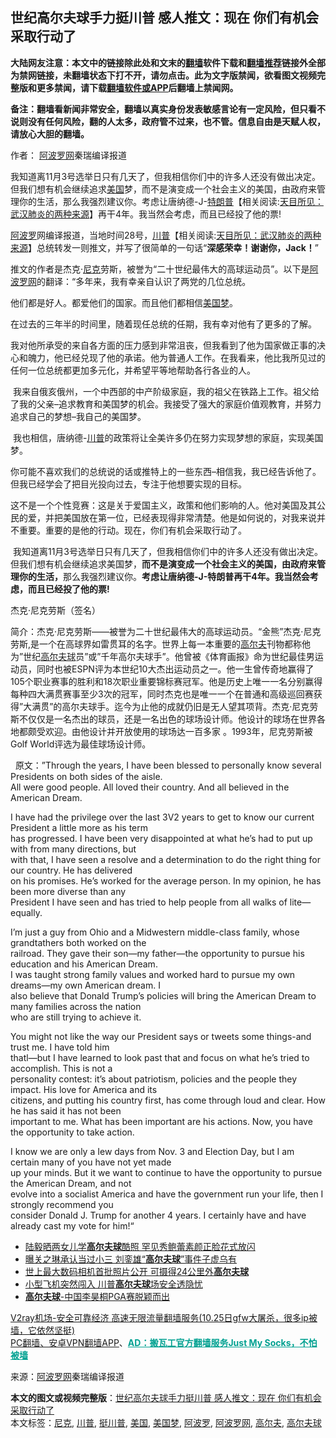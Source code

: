  <h2>世纪高尔夫球手力挺川普 感人推文：现在 你们有机会采取行动了</h2> <p class="notice"><b>大陆网友注意：本文中的链接除此处和文末的<a href="https://github.com/bannedbook/fanqiang" >翻墙</a>软件下载和<a href="https://github.com/killgcd/justmysocks/blob/master/README.md">翻墙推荐</a>链接外全部为禁网链接，未翻墙状态下打不开，请勿点击。此为文字版禁闻，欲看图文视频完整版和更多禁闻，请下载<a href="https://github.com/bannedbook/fanqiang">翻墙软件或APP</a>后翻墙上禁闻网。</p><p>备注：翻墙看新闻非常安全，翻墙以真实身份发表敏感言论有一定风险，但只看不说则没有任何风险，翻的人太多，政府管不过来，也不管。信息自由是天赋人权，请放心大胆的翻墙。</b></p>  <div class="entry"> <p>作者： <span class='wp_keywordlink_affiliate'><a href="https://www.aboluowang.com/" title="阿波罗网" target="_blank">阿波罗网</a></span>秦瑞编译报道</p> <p id="summary"> 我知道离11月3号选举日只有几天了，但我相信你们中的许多人还没有做出决定。但我们想有机会继续追求<a href="https://www.bannedbook.org/bnews/tag/%e7%be%8e%e5%9b%bd/" class="st_tag internal_tag" rel="tag" title="标签 美国 下的日志">美国</a>梦，而不是演变成一个社会主义的美国，由政府来管理你的生活，那么我强烈建议你。考虑让唐纳德-J-<span class='wp_keywordlink'><a href="https://www.bannedbook.org/bnews/comments/20200816/1381118.html" title="天目所见：川普将再赢总统大选 共和党掌参众两院" target="_blank">特朗普</a></span>【相关阅读:<a href='https://www.bannedbook.org/bnews/comments/20200816/1381123.html' target='_blank'>天目所见：武汉肺炎的两种来源</a>】再干4年。我当然会考虑，而且已经投了他的票!</p> <p><a href="https://www.bannedbook.org/bnews/tag/%E9%98%BF%E6%B3%A2%E7%BD%97/" class="st_tag internal_tag" rel="tag" title="标签 阿波罗 下的日志">阿波罗</a>网编译报道，当地时间28号，<span class='wp_keywordlink'><a href="https://www.bannedbook.org/bnews/comments/20200816/1381118.html" title="天目所见：川普将再赢总统大选 共和党掌参众两院" target="_blank">川普</a></span>【相关阅读:<a href='https://www.bannedbook.org/bnews/comments/20200816/1381123.html' target='_blank'>天目所见：武汉肺炎的两种来源</a>】总统转发一则推文，并写了很简单的一句话“<strong>深感荣幸！谢谢你，Jack！</strong>”</p> <p></p> <p>推文的作者是杰克·<a href="https://www.bannedbook.org/bnews/tag/%E5%B0%BC%E5%85%8B/" class="st_tag internal_tag" rel="tag" title="标签 尼克 下的日志">尼克</a>劳斯，被誉为“二十世纪最伟大的高球运动员”。以下是<a href="https://www.bannedbook.org/bnews/tag/%e9%98%bf%e6%b3%a2%e7%bd%97%e7%bd%91/" class="st_tag internal_tag" rel="tag" title="标签 阿波罗网 下的日志">阿波罗网</a>的翻译：“多年来，我有幸亲自认识了两党的几位总统。</p>  <p>他们都是好人。都爱他们的国家。而且他们都相信<a href="https://www.bannedbook.org/bnews/tag/%E7%BE%8E%E5%9B%BD%E6%A2%A6/" class="st_tag internal_tag" rel="tag" title="标签 美国梦 下的日志">美国梦</a>。</p> <p>在过去的三年半的时间里，随着现任总统的任期，我有幸对他有了更多的了解。</p> <p>我对他所承受的来自各方面的压力感到非常沮丧，但我看到了他为国家做正事的决心和魄力，他已经兑现了他的承诺。他为普通人工作。在我看来，他比我所见过的任何一位总统都更加多元化，并希望平等地帮助各行各业的人。</p> <p>&nbsp;我来自俄亥俄州，一个中西部的中产阶级家庭，我的祖父在铁路上工作。祖父给了我的父亲&#8211;追求教育和美国梦的机会。我接受了强大的家庭价值观教育，并努力追求自己的梦想&#8211;我自己的美国梦。</p> <p>&nbsp;我也相信，唐纳德-<a href="https://www.bannedbook.org/bnews/tag/%e5%b7%9d%e6%99%ae/" class="st_tag internal_tag" rel="tag" title="标签 川普 下的日志">川普</a>的政策将让全美许多仍在努力实现梦想的家庭，实现美国梦。</p>  <p>你可能不喜欢我们的总统说的话或推特上的一些东西&#8211;相信我，我已经告诉他了。但我已经学会了把目光投向过去，专注于他想要实现的目标。</p> <p>这不是一个个性竞赛：这是关于爱国主义，政策和他们影响的人。他对美国及其公民的爱，并把美国放在第一位，已经表现得非常清楚。他是如何说的，对我来说并不重要。重要的是他的行动。现在，你们有机会采取行动了。</p> <p>&nbsp;我知道离11月3号选举日只有几天了，但我相信你们中的许多人还没有做出决定。但我们想有机会继续追求美国梦，<strong>而不是演变成一个社会主义的美国，由政府来管理你的生活，</strong>那么我强烈建议你。<strong>考虑让唐纳德-J-特朗普再干4年。我当然会考虑，而且已经投了他的票!</strong></p> <p>杰克·尼克劳斯（签名）</p> <p>简介：杰克·尼克劳斯——被誉为二十世纪最伟大的高球运动员。“金熊”杰克·尼克劳斯,是一个在高球界如雷贯耳的名字。世界上每一本重要的<a href="https://www.bannedbook.org/bnews/tag/%E9%AB%98%E5%B0%94%E5%A4%AB/" class="st_tag internal_tag" rel="tag" title="标签 高尔夫 下的日志">高尔夫</a>刊物都称他为&#8221;世纪<a href="https://www.bannedbook.org/bnews/tag/%E9%AB%98%E5%B0%94%E5%A4%AB%E7%90%83/" class="st_tag internal_tag" rel="tag" title="标签 高尔夫球 下的日志">高尔夫球</a>员&#8221;或&#8221;千年高尔夫球手&#8221;。他曾被《体育画报》命为世纪最佳男运动员，同时也被ESPN评为本世纪10大杰出运动员之一。他一生曾传奇地赢得了105个职业赛事的胜利和18次职业重要锦标赛冠军。他是历史上唯一一名分别赢得每种四大满贯赛事至少3次的冠军，同时杰克也是唯一一个在普通和高级巡回赛获得&#8221;大满贯&#8221;的高尔夫球手。迄今为止他的成就仍旧是无人望其项背。杰克·尼克劳斯不仅仅是一名杰出的球员，还是一名出色的球场设计师。他设计的球场在世界各地都颇受欢迎。由他设计并开放使用的球场达一百多家 。1993年，尼克劳斯被Golf World评选为最佳球场设计师。</p>  <p>&nbsp; 原文：”Through the years, I have been blessed to personally know several Presidents on both sides of the aisle.<br />All were good people. All loved their country. And all believed in the American Dream.</p> <p>I have had the privilege over the last 3V2 years to get to know our current President a little more as his term<br />has progressed. I have been very disappointed at what he&#8217;s had to put up with from many directions, but<br />with that, I have seen a resolve and a determination to do the right thing for our country. He has delivered<br />on his promises. He&#8217;s worked for the average person. In my opinion, he has been more diverse than any<br />President I have seen and has tried to help people from all walks of lite—equally.</p> <p>I&#8217;m just a guy from Ohio and a Midwestern middle-class family, whose grandtathers both worked on the<br />railroad. They gave their son—my father—the opportunity to pursue his education and his American Dream.<br />I was taught strong family values and worked hard to pursue my own dreams—my own American dream. I<br />also believe that Donald Trump&#8217;s policies will bring the American Dream to many families across the nation<br />who are still trying to achieve it.</p> <p>You might not like the way our President says or tweets some things-and trust me. I have told him<br />thatl—but I have learned to look past that and focus on what he&#8217;s tried to accomplish. This is not a<br />personality contest: it&#8217;s about patriotism, policies and the people they impact. His love for America and its<br />citizens, and putting his country first, has come through loud and clear. How he has said it has not been<br />important to me. What has been important are his actions. Now, you have the opportunity to take action.</p> <p>I know we are only a Iew days from Nov. 3 and Election Day, but I am certain many of you have not yet made<br />up your minds. But it we want to continue to have the opportunity to pursue the American Dream, and not<br />evolve into a socialist America and have the government run your life, then I strongly recommend you<br />consider Donald J. Trump for another 4 years. I certainly have and have already cast my vote for him!“</p>  <ul class='op-related-articles' title='相关阅读'> <li><a href='https://www.bannedbook.org/bnews/yule/20201009/1410562.html' target='_blank'>陆毅晒两女儿学<b>高尔夫球</b>酷照 罕见秀鲍蕾素颜正脸花式放闪</a></li> <li><a href='https://www.bannedbook.org/bnews/yule/20201001/1406170.html' target='_blank'>曝关之琳承认当过小三 刘銮雄“<b>高尔夫球</b>”事件子虚乌有</a></li> <li><a href='https://www.bannedbook.org/bnews/cnnews/20200910/1393847.html' target='_blank'>世上最大数码相机首批照片公开 可摄得24公里外<b>高尔夫球</b></a></li> <li><a href='https://www.bannedbook.org/bnews/cnnews/20200817/1381354.html' target='_blank'>小型飞机突然闯入 川普<b>高尔夫球</b>场安全透隐忧</a></li> <li><a href='https://www.bannedbook.org/bnews/worldnews/usa/20200809/1376864.html' target='_blank'><b>高尔夫球</b>-中国李昊桐PGA赛脱颖而出</a></li> </ul> <p class="texttj"> <a href="https://www.bannedbook.org/forum23/topic22702.html" target="_blank">V2ray机场-安全可靠经济 高速无限流量翻墙服务(10.25日gfw大屠杀，很多ip被墙，它依然坚挺)</a><br/> <a href="https://github.com/bannedbook/fanqiang/wiki/%E7%A6%81%E9%97%BB%E7%BD%91%E5%AE%89%E5%8D%93%E7%BF%BB%E5%A2%99%E6%96%B0%E9%97%BBAPP" target="_blank">PC翻墙、安卓VPN翻墙APP</a>、<span onclick="window.open('https://github.com/killgcd/justmysocks/blob/master/README.md')" style="font-weight:bold;color:#00A191;cursor:pointer;text-decoration:underline;outline:none">AD：搬瓦工官方翻墙服务Just My Socks，不怕被墙</span></p><p> 来源：<a href="https://www.aboluowang.com/2020/1029/1517560.html" target="_blank">阿波罗网</a>秦瑞编译报道 </p><a name='sharetosocial'></a>       <div><b>本文的图文或视频完整版</b>：<a href='https://www.bannedbook.org/bnews/topimagenews/20201029/1422215.html'>世纪高尔夫球手力挺川普 感人推文：现在 你们有机会采取行动了</a></div>  </div><!--END ENTRY--> <div class="postfooter"> <div>本文标签：<a href="https://www.bannedbook.org/bnews/tag/%E5%B0%BC%E5%85%8B/" rel="tag">尼克</a>, <a href="https://www.bannedbook.org/bnews/tag/%e5%b7%9d%e6%99%ae/" rel="tag">川普</a>, <a href="https://www.bannedbook.org/bnews/tag/%E6%8C%BA%E5%B7%9D%E6%99%AE/" rel="tag">挺川普</a>, <a href="https://www.bannedbook.org/bnews/tag/%e7%be%8e%e5%9b%bd/" rel="tag">美国</a>, <a href="https://www.bannedbook.org/bnews/tag/%E7%BE%8E%E5%9B%BD%E6%A2%A6/" rel="tag">美国梦</a>, <a href="https://www.bannedbook.org/bnews/tag/%E9%98%BF%E6%B3%A2%E7%BD%97/" rel="tag">阿波罗</a>, <a href="https://www.bannedbook.org/bnews/tag/%e9%98%bf%e6%b3%a2%e7%bd%97%e7%bd%91/" rel="tag">阿波罗网</a>, <a href="https://www.bannedbook.org/bnews/tag/%E9%AB%98%E5%B0%94%E5%A4%AB/" rel="tag">高尔夫</a>, <a href="https://www.bannedbook.org/bnews/tag/%E9%AB%98%E5%B0%94%E5%A4%AB%E7%90%83/" rel="tag">高尔夫球</a></div>  </div><!--END POSTFOOTER--> 